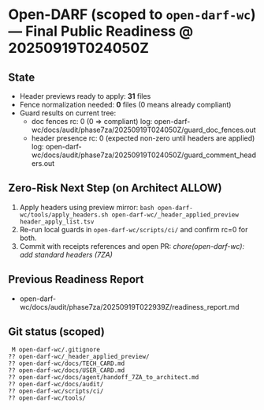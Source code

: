 # Open-DARF (scoped to `open-darf-wc`) — Final Public Readiness @ 20250919T024050Z

## State
- Header previews ready to apply: **31** files
- Fence normalization needed: **0** files (0 means already compliant) 
- Guard results on current tree:
  - doc fences rc: 0  (0 => compliant)  log: open-darf-wc/docs/audit/phase7za/20250919T024050Z/guard_doc_fences.out
  - header presence rc: 0  (expected non-zero until headers are applied)  log: open-darf-wc/docs/audit/phase7za/20250919T024050Z/guard_comment_headers.out

## Zero-Risk Next Step (on Architect ALLOW)
1) Apply headers using preview mirror:
   `bash open-darf-wc/tools/apply_headers.sh open-darf-wc/_header_applied_preview header_apply_list.tsv`
2) Re-run local guards in `open-darf-wc/scripts/ci/` and confirm rc=0 for both.
3) Commit with receipts references and open PR:
   *chore(open-darf-wc): add standard headers (7ZA)*

## Previous Readiness Report
- open-darf-wc/docs/audit/phase7za/20250919T022939Z/readiness_report.md

## Git status (scoped)
```
 M open-darf-wc/.gitignore
?? open-darf-wc/_header_applied_preview/
?? open-darf-wc/docs/TECH_CARD.md
?? open-darf-wc/docs/USER_CARD.md
?? open-darf-wc/docs/agent/handoff_7ZA_to_architect.md
?? open-darf-wc/docs/audit/
?? open-darf-wc/scripts/ci/
?? open-darf-wc/tools/
```
